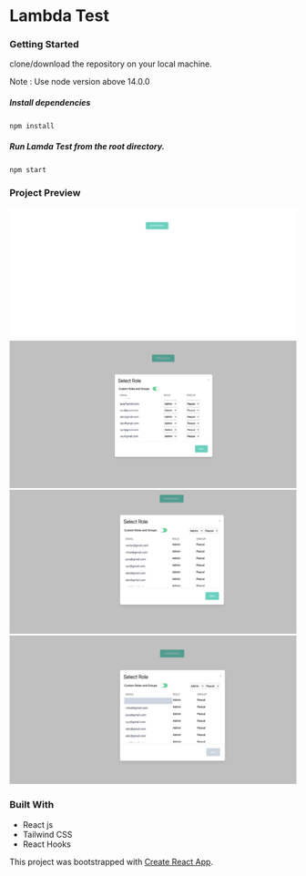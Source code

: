# Lambda Test


### Getting Started

clone/download the repository on your local machine.

Note : Use node version above 14.0.0
 
##### Install dependencies

`npm install`

##### Run Lamda Test from the root directory.

`npm start`

### Project Preview

![](/First.png)
![](/Second.png)
![](/Third.png)
![](/four.png)

### Built With

- React js
- Tailwind CSS
- React Hooks


This project was bootstrapped with [Create React App](https://github.com/facebook/create-react-app).
